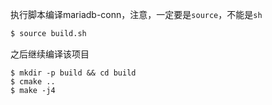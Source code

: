 执行脚本编译mariadb-conn，注意，一定要是`source`，不能是`sh`
```sh
$ source build.sh
```

之后继续编译该项目
```
$ mkdir -p build && cd build
$ cmake ..
$ make -j4
```